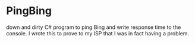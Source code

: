 # PingBing
down and dirty C# program to ping Bing and write response time to the console.  I wrote this to prove to my ISP that I was in fact having a problem.
